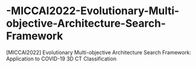 # -MICCAI2022-Evolutionary-Multi-objective-Architecture-Search-Framework
[MICCAI2022] Evolutionary Multi-objective Architecture Search Framework: Application to COVID-19 3D CT Classification
